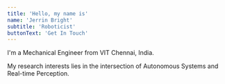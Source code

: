 ```yaml
---
title: 'Hello, my name is'
name: 'Jerrin Bright'
subtitle: 'Roboticist'
buttonText: 'Get In Touch'
---
```


I'm a Mechanical Engineer from VIT Chennai, India. 

My research interests lies in the intersection of Autonomous Systems and Real-time Perception. 

